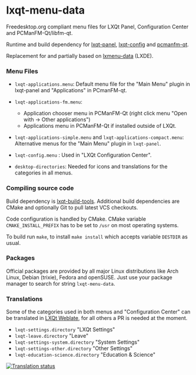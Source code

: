 
# lxqt-menu-data

Freedesktop.org compliant menu files for LXQt Panel, Configuration Center and PCManFM-Qt/libfm-qt.

Runtime and build dependency for [lxqt-panel](https://github.com/lxqt/lxqt-panel), [lxqt-config](https://github.com/lxqt/lxqt-config) and [pcmanfm-qt](https://github.com/lxqt/pcmanfm-qt).

Replacement for and partially based on [lxmenu-data](https://github.com/lxde/lxmenu-data) (LXDE).

### Menu Files

* `lxqt-applications.menu`: Default menu file for the "Main Menu" plugin in lxqt-panel and "Applications" in PCmanFM-qt.

* `lxqt-applications-fm.menu`:
  * Application chooser menu in PCManFM-Qt (right click menu "Open with → Other applications")
  * Applications menu in PCManFM-Qt if installed outside of LXQt.
  
* `lxqt-applications-simple.menu` and `lxqt-applications-compact.menu`:  Alternative menus for the "Main Menu" plugin in `lxqt-panel`.

* `lxqt-config.menu` : Used in "LXQt Configuration Center".

* `desktop-directories`: Needed for icons and translations for the categories in all menus.

### Compiling source code

Build dependency is [lxqt-build-tools](https://github.com/lxqt/lxqt-build-tools). Additional build dependencies are CMake and optionally Git to pull latest VCS checkouts.

Code configuration is handled by CMake. CMake variable `CMAKE_INSTALL_PREFIX`
has to be set to `/usr` on most operating systems.

To build run `make`, to install `make install` which accepts variable `DESTDIR`
as usual.

### Packages

Official packages are provided by all major Linux distributions like Arch Linux, Debian (trixie), Fedora and openSUSE. Just use your package manager to search for string `lxqt-menu-data`.

### Translations

Some of the categories used in both menus and "Configuration Center" can be translated in [LXQt Weblate](https://translate.lxqt-project.org/projects/lxqt-configuration/), for all others a PR is needed at the moment.


* `lxqt-settings.directory` "LXQt Settings"
* `lxqt-leave.directory` "Leave"
* `lxqt-settings-system.directory` "System Settings"
* `lxqt-settings-other.directory` "Other Settings"
* `lxqt-education-science.directory` "Education & Science"


<a href="https://translate.lxqt-project.org/projects/lxqt-configuration/">
<img src="https://translate.lxqt-project.org/widgets/lxqt-configuration/-/lxqt-settings-category-name-in-menus/multi-auto.svg" alt="Translation status" />
</a>
